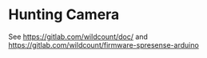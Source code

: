 # Hunting Camera

See https://gitlab.com/wildcount/doc/ and https://gitlab.com/wildcount/firmware-spresense-arduino
